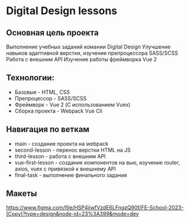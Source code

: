 # Digital Design lessons

## Основная цель проекта
Выполнение учебных заданий комании Digital Design
Улучшение навыков адаптивной верстки, изучение препроцессора SASS/SCSS
Работа с внешним API
Изучение работы фреймворка Vue 2

## Технологии:
* Базовые - HTML, CSS
* Препроцессор - SASS/SCSS
* Фреймворк - Vue 2 (С использованием Vuex)
* Сборка проекта -  Webpack Vue Cli

## Навигация по веткам

* main - создание проекта на webpack
* second-lesson - перенос верстки HTML на JS
* third-lesson - работа с внешним API
* vue-first-lesson - создание компонентов на вью, изучение router, axios, vuex с привязкой к внешнему API
* final-task - выполнение финального задания

## Макеты
https://www.figma.com/file/HSP4iiwfVzdE6LFngzQ90f/FE-School-2023-(Copy)?type=design&node-id=23%3A399&mode=dev
